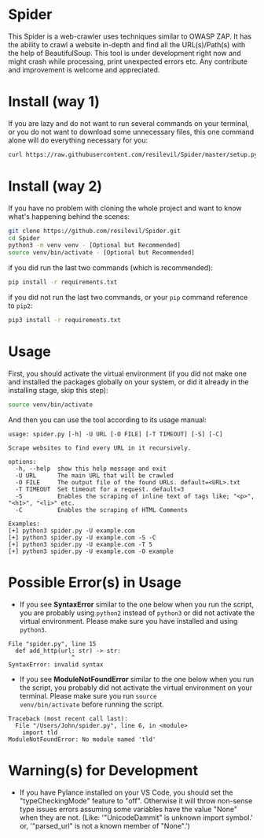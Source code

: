 # Spider

This Spider is a web-crawler uses techniques similar to OWASP ZAP. It has the ability to crawl a website in-depth and find all the URL(s)/Path(s) with the help of BeautifulSoup. This tool is under development right now and might crash while processing, print unexpected errors etc. Any contribute and improvement is welcome and appreciated.


Install (way 1)
===============
If you are lazy and do not want to run several commands on your terminal, or you do not want to download some unnecessary files, this one command alone will do everything necessary for you:
```sh
curl https://raw.githubusercontent.com/resilevil/Spider/master/setup.py | python3
```

Install (way 2)
===============
If you have no problem with cloning the whole project and want to know what's happening behind the scenes:
```sh
git clone https://github.com/resilevil/Spider.git
cd Spider
python3 -m venv venv - [Optional but Recommended]
source venv/bin/activate - [Optional but Recommended]
```

if you did run the last two commands (which is recommended):
```sh
pip install -r requirements.txt
```

if you did not run the last two commands, or your <code>pip</code> command reference to <code>pip2</code>:
```sh
pip3 install -r requirements.txt
```

Usage
=====
First, you should activate the virtual environment (if you did not make one and installed the packages globally on your system, or did it already in the installing stage, skip this step):
```sh
source venv/bin/activate
```

And then you can use the tool according to its usage manual:
```
usage: spider.py [-h] -U URL [-O FILE] [-T TIMEOUT] [-S] [-C]

Scrape websites to find every URL in it recursively.

options:
  -h, --help  show this help message and exit
  -U URL      The main URL that will be crawled
  -O FILE     The output file of the found URLs. default=<URL>.txt
  -T TIMEOUT  Set timeout for a request. default=3
  -S          Enables the scraping of inline text of tags like; "<p>", "<h1>", "<li>" etc.
  -C          Enables the scraping of HTML Comments

Examples:
[+] python3 spider.py -U example.com
[+] python3 spider.py -U example.com -S -C
[+] python3 spider.py -U example.com -T 5
[+] python3 spider.py -U example.com -O example
```

Possible Error(s) in Usage
==========================
* If you see <b>SyntaxError</b> similar to the one below when you run the script, you are probably using <code>python2</code> instead of <code>python3</code> or did not activate the virtual environment. Please make sure you have installed and using <code>python3</code>.
```
File "spider.py", line 15
  def add_http(url: str) -> str:
                  ^
SyntaxError: invalid syntax
```

* If you see <b>ModuleNotFoundError</b> similar to the one below when you run the script, you probably did not activate the virtual environment on your terminal. Please make sure you run <code>source venv/bin/activate</code> before running the script.
```
Traceback (most recent call last):
  File "/Users/John/spider.py", line 6, in <module>
    import tld
ModuleNotFoundError: No module named 'tld'
```

Warning(s) for Development
==========================
* If you have Pylance installed on your VS Code, you should set the "typeCheckingMode" feature to "off". Otherwise it will throw non-sense type issues errors assuming some variables have the value "None" when they are not. (Like: '"UnicodeDammit" is unknown import symbol.' or, '"parsed_url" is not a known member of "None".')
